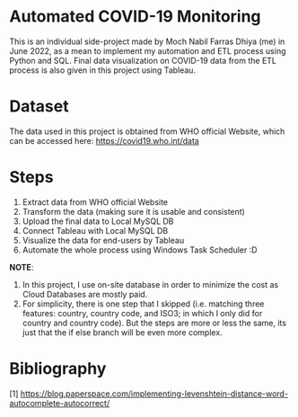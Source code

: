 # Automated COVID-19 Monitoring

This is an individual side-project made by Moch Nabil Farras Dhiya (me) in June 2022, 
as a mean to implement my automation and ETL process using Python and SQL.
Final data visualization on COVID-19 data from the ETL process is also given in this project using Tableau.

# Dataset
The data used in this project is obtained from WHO official Website, which can be accessed here: https://covid19.who.int/data

# Steps
1.   Extract data from WHO official Website
2.   Transform the data (making sure it is usable and consistent)
3.   Upload the final data to Local MySQL DB
4.   Connect Tableau with Local MySQL DB
5.   Visualize the data for end-users by Tableau
6.   Automate the whole process using Windows Task Scheduler :D

**NOTE**:
1. In this project, I use on-site database in order to minimize the cost as Cloud Databases are mostly paid.
2. For simplicity, there is one step that I skipped (i.e. matching three features: country, country code, and ISO3; in which I only did for country and country code).
But the steps are more or less the same, its just that the if else branch will be even more complex.

# Bibliography
[1] https://blog.paperspace.com/implementing-levenshtein-distance-word-autocomplete-autocorrect/
